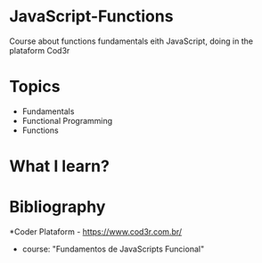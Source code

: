 # JavaScript-Functions
Course about functions fundamentals eith JavaScript, doing in the plataform Cod3r

# Topics 
- Fundamentals
- Functional Programming
- Functions

# What I learn?


# Bibliography
*Coder Plataform - https://www.cod3r.com.br/
  - course: "Fundamentos de JavaScripts Funcional"
